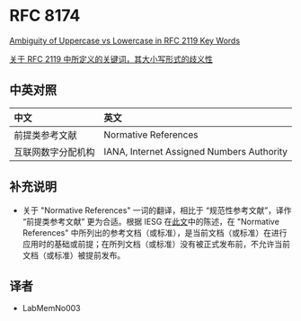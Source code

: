# RFC 8174

[Ambiguity of Uppercase vs Lowercase in RFC 2119 Key Words](./rfc8174.txt)

[关于 RFC 2119 中所定义的关键词，其大小写形式的歧义性](./rfc8174_zh.txt)

## 中英对照

| 中文                 | 英文
|:---------------------|:-------------------------------------
| 前提类参考文献       | Normative References
| 互联网数字分配机构   | IANA, Internet Assigned Numbers Authority

## 补充说明

+ 关于 "Normative References" 一词的翻译，相比于 “规范性参考文献”，译作 “前提类参考文献” 更为合适。根据 IESG 在[此文](https://www.ietf.org/about/groups/iesg/statements/normative-informative-references/)中的陈述，在 "Normative References" 中所列出的参考文档（或标准），是当前文档（或标准）在进行应用时的基础或前提；在所列文档（或标准）没有被正式发布前，不允许当前文档（或标准）被提前发布。

## 译者

+ LabMemNo003
